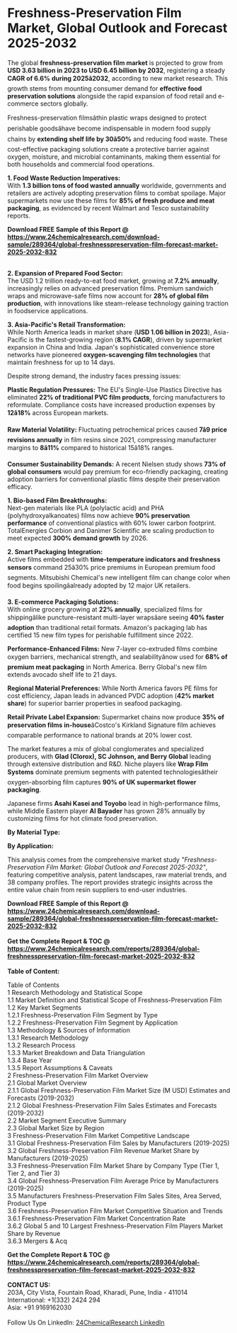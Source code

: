 <h1>Freshness-Preservation Film Market, Global Outlook and Forecast 2025-2032</h1><p>The global <strong>freshness-preservation film market</strong> is projected to grow from <strong>USD 3.63 billion in 2023 to USD 6.45 billion by 2032</strong>, registering a steady <strong>CAGR of 6.6% during 2025â2032</strong>, according to new market research. This growth stems from mounting consumer demand for <strong>effective food preservation solutions</strong> alongside the rapid expansion of food retail and e-commerce sectors globally.</p><p>Freshness-preservation filmsâthin plastic wraps designed to protect perishable goodsâhave become indispensable in modern food supply chains by <strong>extending shelf life by 30â50%</strong> and reducing food waste. These cost-effective packaging solutions create a protective barrier against oxygen, moisture, and microbial contaminants, making them essential for both households and commercial food operations.</p><p><strong>1. Food Waste Reduction Imperatives:</strong><br>
With <strong>1.3 billion tons of food wasted annually</strong> worldwide, governments and retailers are actively adopting preservation films to combat spoilage. Major supermarkets now use these films for <strong>85% of fresh produce and meat packaging</strong>, as evidenced by recent Walmart and Tesco sustainability reports.</p><div><b>Download FREE Sample of this Report @ 
            <a href="https://www.24chemicalresearch.com/download-sample/289364/global-freshnesspreservation-film-forecast-market-2025-2032-832">
            https://www.24chemicalresearch.com/download-sample/289364/global-freshnesspreservation-film-forecast-market-2025-2032-832</a></b></div><br><p><strong>2. Expansion of Prepared Food Sector:</strong><br>
The USD 1.2 trillion ready-to-eat food market, growing at <strong>7.2% annually</strong>, increasingly relies on advanced preservation films. Premium sandwich wraps and microwave-safe films now account for <strong>28% of global film production</strong>, with innovations like steam-release technology gaining traction in foodservice applications.</p><p><strong>3. Asia-Pacific's Retail Transformation:</strong><br>
While North America leads in market share (<strong>USD 1.06 billion in 2023</strong>), Asia-Pacific is the fastest-growing region (<strong>8.1% CAGR</strong>), driven by supermarket expansion in China and India. Japan's sophisticated convenience store networks have pioneered <strong>oxygen-scavenging film technologies</strong> that maintain freshness for up to 14 days.</p><p>Despite strong demand, the industry faces pressing issues:</p><p><strong>Plastic Regulation Pressures:</strong> The EU's Single-Use Plastics Directive has eliminated <strong>22% of traditional PVC film products</strong>, forcing manufacturers to reformulate. Compliance costs have increased production expenses by <strong>12â18%</strong> across European markets.</p><p><strong>Raw Material Volatility:</strong> Fluctuating petrochemical prices caused <strong>7â9 price revisions annually</strong> in film resins since 2021, compressing manufacturer margins to <strong>8â11%</strong> compared to historical 15â18% ranges.</p><p><strong>Consumer Sustainability Demands:</strong> A recent Nielsen study shows <strong>73% of global consumers</strong> would pay premium for eco-friendly packaging, creating adoption barriers for conventional plastic films despite their preservation efficacy.</p><p><strong>1. Bio-based Film Breakthroughs:</strong><br>
Next-gen materials like PLA (polylactic acid) and PHA (polyhydroxyalkanoates) films now achieve <strong>90% preservation performance</strong> of conventional plastics with 60% lower carbon footprint. TotalEnergies Corbion and Danimer Scientific are scaling production to meet expected <strong>300% demand growth</strong> by 2026.</p><p><strong>2. Smart Packaging Integration:</strong><br>
Active films embedded with <strong>time-temperature indicators and freshness sensors</strong> command 25â30% price premiums in European premium food segments. Mitsubishi Chemical's new intelligent film can change color when food begins spoilingâalready adopted by 12 major UK retailers.</p><p><strong>3. E-commerce Packaging Solutions:</strong><br>
With online grocery growing at <strong>22% annually</strong>, specialized films for shippingâlike puncture-resistant multi-layer wrapsâare seeing <strong>40% faster adoption</strong> than traditional retail formats. Amazon's packaging lab has certified 15 new film types for perishable fulfillment since 2022.</p><p><strong>Performance-Enhanced Films:</strong> New 7-layer co-extruded films combine oxygen barriers, mechanical strength, and sealabilityânow used for <strong>68% of premium meat packaging</strong> in North America. Berry Global's new film extends avocado shelf life to 21 days.</p><p><strong>Regional Material Preferences:</strong> While North America favors PE films for cost efficiency, Japan leads in advanced PVDC adoption (<strong>42% market share</strong>) for superior barrier properties in seafood packaging.</p><p><strong>Retail Private Label Expansion:</strong> Supermarket chains now produce <strong>35% of preservation films in-house</strong>âCostco's Kirkland Signature film achieves comparable performance to national brands at 20% lower cost.</p><p>The market features a mix of global conglomerates and specialized producers, with <strong>Glad (Clorox), SC Johnson, and Berry Global</strong> leading through extensive distribution and R&amp;D. Niche players like <strong>Wrap Film Systems</strong> dominate premium segments with patented technologiesâtheir oxygen-absorbing film captures <strong>90% of UK supermarket flower packaging</strong>.</p><p>Japanese firms <strong>Asahi Kasei and Toyobo</strong> lead in high-performance films, while Middle Eastern player <strong>Al Bayader</strong> has grown 28% annually by customizing films for hot climate food preservation.</p><p><strong>By Material Type:</strong></p><p><strong>By Application:</strong></p><p>This analysis comes from the comprehensive market study <em>"Freshness-Preservation Film Market: Global Outlook and Forecast 2025-2032"</em>, featuring competitive analysis, patent landscapes, raw material trends, and 38 company profiles. The report provides strategic insights across the entire value chain from resin suppliers to end-user industries.</p><div><b>Download FREE Sample of this Report @ 
            <a href="https://www.24chemicalresearch.com/download-sample/289364/global-freshnesspreservation-film-forecast-market-2025-2032-832">
            https://www.24chemicalresearch.com/download-sample/289364/global-freshnesspreservation-film-forecast-market-2025-2032-832</a></b></div><br><div><b>Get the Complete Report & TOC @ 
            <a href="https://www.24chemicalresearch.com/reports/289364/global-freshnesspreservation-film-forecast-market-2025-2032-832">
            https://www.24chemicalresearch.com/reports/289364/global-freshnesspreservation-film-forecast-market-2025-2032-832</a></b></div><br>
            <b>Table of Content:</b><p>Table of Contents<br />
1 Research Methodology and Statistical Scope<br />
1.1 Market Definition and Statistical Scope of Freshness-Preservation Film<br />
1.2 Key Market Segments<br />
1.2.1 Freshness-Preservation Film Segment by Type<br />
1.2.2 Freshness-Preservation Film Segment by Application<br />
1.3 Methodology & Sources of Information<br />
1.3.1 Research Methodology<br />
1.3.2 Research Process<br />
1.3.3 Market Breakdown and Data Triangulation<br />
1.3.4 Base Year<br />
1.3.5 Report Assumptions & Caveats<br />
2 Freshness-Preservation Film Market Overview<br />
2.1 Global Market Overview<br />
2.1.1 Global Freshness-Preservation Film Market Size (M USD) Estimates and Forecasts (2019-2032)<br />
2.1.2 Global Freshness-Preservation Film Sales Estimates and Forecasts (2019-2032)<br />
2.2 Market Segment Executive Summary<br />
2.3 Global Market Size by Region<br />
3 Freshness-Preservation Film Market Competitive Landscape<br />
3.1 Global Freshness-Preservation Film Sales by Manufacturers (2019-2025)<br />
3.2 Global Freshness-Preservation Film Revenue Market Share by Manufacturers (2019-2025)<br />
3.3 Freshness-Preservation Film Market Share by Company Type (Tier 1, Tier 2, and Tier 3)<br />
3.4 Global Freshness-Preservation Film Average Price by Manufacturers (2019-2025)<br />
3.5 Manufacturers Freshness-Preservation Film Sales Sites, Area Served, Product Type<br />
3.6 Freshness-Preservation Film Market Competitive Situation and Trends<br />
3.6.1 Freshness-Preservation Film Market Concentration Rate<br />
3.6.2 Global 5 and 10 Largest Freshness-Preservation Film Players Market Share by Revenue<br />
3.6.3 Mergers & Acq</p><div><b>Get the Complete Report & TOC @ 
            <a href="https://www.24chemicalresearch.com/reports/289364/global-freshnesspreservation-film-forecast-market-2025-2032-832">
            https://www.24chemicalresearch.com/reports/289364/global-freshnesspreservation-film-forecast-market-2025-2032-832</a></b></div><br><b>CONTACT US:</b><br>
            203A, City Vista, Fountain Road, Kharadi, Pune, India - 411014<br>
            International: +1(332) 2424 294<br>
            Asia: +91 9169162030 <br><br>
            Follow Us On LinkedIn: <a href="https://www.linkedin.com/company/24chemicalresearch/">24ChemicalResearch LinkedIn</a>